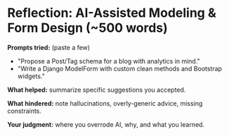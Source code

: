 # Reflection: AI-Assisted Modeling & Form Design (~500 words)

**Prompts tried:** (paste a few)
- "Propose a Post/Tag schema for a blog with analytics in mind."
- "Write a Django ModelForm with custom clean methods and Bootstrap widgets."

**What helped:** summarize specific suggestions you accepted.

**What hindered:** note hallucinations, overly-generic advice, missing constraints.

**Your judgment:** where you overrode AI, why, and what you learned.
